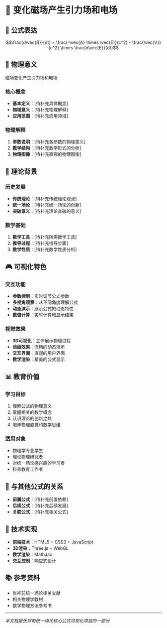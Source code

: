 # 🔀 变化磁场产生引力场和电场

## 📐 公式表达

$$\frac{d\vec{B}}{dt} = \frac{-\vec{A} \times \vec{E}}{c^2} - \frac{\vec{V}}{c^2} \times \frac{d\vec{E}}{dt}$$

## 🎯 物理意义

磁场变化产生引力场和电场

### 核心概念
- **基本定义**：[待补充具体概念]
- **物理意义**：[待补充物理解释]
- **应用范围**：[待补充应用领域]

### 物理解释
1. **参数说明**：[待补充各参数的物理意义]
2. **数学结构**：[待补充数学形式的分析]
3. **物理图像**：[待补充直观的物理图像]

## 🔬 理论背景

### 历史发展
- **传统理论**：[待补充传统理论观点]
- **统一场论**：[待补充统一场论的创新]
- **突破意义**：[待补充理论突破的意义]

### 数学基础
1. **数学工具**：[待补充所需数学工具]
2. **推导过程**：[待补充推导步骤]
3. **数学性质**：[待补充数学性质分析]

## 🎮 可视化特色

### 交互功能
- **参数控制**：实时调节公式参数
- **多视角观察**：从不同角度理解公式
- **动态演示**：展示公式的动态特性
- **数值计算**：实时计算和显示结果

### 视觉效果
- **3D可视化**：立体展示物理过程
- **动画效果**：流畅的动态演示
- **交互界面**：直观的用户界面
- **数学渲染**：精美的公式显示

## 📊 教育价值

### 学习目标
1. 理解公式的物理意义
2. 掌握相关的数学概念
3. 认识理论的创新之处
4. 培养物理直觉和数学思维

### 适用对象
- 物理学专业学生
- 理论物理研究者
- 对统一场论感兴趣的学习者
- 科普教育工作者

## 🔗 与其他公式的关系

- **前置公式**：[待补充前置依赖]
- **后续公式**：[待补充后续发展]
- **关联公式**：[待补充相关公式]

## 🚀 技术实现

- **前端技术**：HTML5 + CSS3 + JavaScript
- **3D渲染**：Three.js + WebGL
- **数学渲染**：MathJax
- **交互控制**：响应式设计

## 📚 参考资料

- 张祥前统一场论相关文献
- 相关物理学教材
- 数学物理方法参考书

---

*本文档是张祥前统一场论核心公式可视化项目的一部分*

